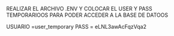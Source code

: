 REALIZAR EL ARCHIVO .ENV Y COLOCAR EL USER Y PASS TEMPORARIOOS PARA PODER ACCEDER A LA BASE DE DATOOS

USUARIO =user_temporary
PASS = eLNL3awAcFqzVqa2